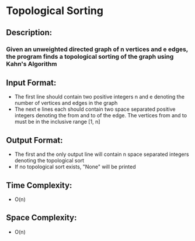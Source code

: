 # Topological Sorting
## Description:
### Given an unweighted directed graph of n vertices and e edges, the program finds a topological sorting of the graph using Kahn's Algorithm
## Input Format:
* The first line should contain two positive integers n and e denoting the number of vertices and edges in the graph
* The next e lines each should contain two space separated positive integers denoting the from and to of the edge. The vertices from and to must be in the inclusive range [1, n]
## Output Format:
* The first and the only output line will contain n space separated integers denoting the topological sort
* If no topological sort exists, "None" will be printed
## Time Complexity: 
* O(n)
## Space Complexity: 
* O(n)